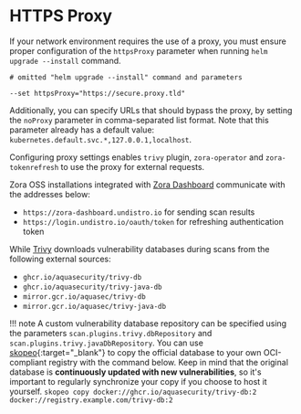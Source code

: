 # HTTPS Proxy

If your network environment requires the use of a proxy, you must ensure proper configuration of the `httpsProxy`
parameter when running `helm upgrade --install` command.

```shell 
# omitted "helm upgrade --install" command and parameters

--set httpsProxy="https://secure.proxy.tld"
```

Additionally, you can specify URLs that should bypass the proxy, by setting the `noProxy` parameter in comma-separated 
list format. Note that this parameter already has a default value: `kubernetes.default.svc.*,127.0.0.1,localhost`.

Configuring proxy settings enables `trivy` plugin, `zora-operator` and `zora-tokenrefresh` to use the proxy for external requests.

Zora OSS installations integrated with [Zora Dashboard](../dashboard.md) communicate with the addresses below:

- `https://zora-dashboard.undistro.io` for sending scan results
- `https://login.undistro.io/oauth/token` for refreshing authentication token

While [Trivy](../plugins/trivy.md) downloads vulnerability databases during scans from the following external sources:

- `ghcr.io/aquasecurity/trivy-db` 
- `ghcr.io/aquasecurity/trivy-java-db`
- `mirror.gcr.io/aquasec/trivy-db`
- `mirror.gcr.io/aquasec/trivy-java-db`

!!! note
    A custom vulnerability database repository can be specified using the parameters `scan.plugins.trivy.dbRepository`
    and `scan.plugins.trivy.javaDbRepository`.
    You can use [skopeo](https://github.com/containers/skopeo/){:target="_blank"} to copy the official database to your 
    own OCI-compliant registry with the command below.
    Keep in mind that the original database is **continuously updated with new vulnerabilities**, 
    so it's important to regularly synchronize your copy if you choose to host it yourself.
    ```
    skopeo copy docker://ghcr.io/aquasecurity/trivy-db:2 docker://registry.example.com/trivy-db:2
    ```
